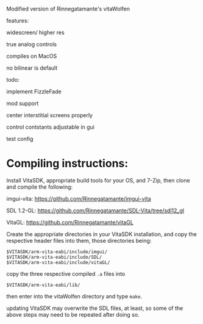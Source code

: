 Modified version of Rinnegatamante's vitaWolfen

features:

widescreen/ higher res

true analog controls

compiles on MacOS

no bilinear is default


todo:

implement FizzleFade

mod support

center interstitial screens properly

control contstants adjustable in gui

test config


Compiling instructions:
=======================

Install VitaSDK, appropriate build tools for your OS, and 7-Zip, then clone and compile the following:

imgui-vita: https://github.com/Rinnegatamante/imgui-vita

SDL 1.2-GL: https://github.com/Rinnegatamante/SDL-Vita/tree/sdl12_gl

VitaGL: https://github.com/Rinnegatamante/vitaGL

Create the appropriate directories in your VitaSDK installation, and copy the respective header files into them, those directories being:

```
$VITASDK/arm-vita-eabi/include/imgui/
$VITASDK/arm-vita-eabi/include/SDL/
$VITASDK/arm-vita-eabi/include/vitaGL/
```

copy the three respective compiled `.a` files into

```
$VITASDK/arm-vita-eabi/lib/
```

then enter into the vitaWolfen directory and type `make`.

updating VitaSDK may overwrite the SDL files, at least, so some of the above steps may need to be repeated after doing so.